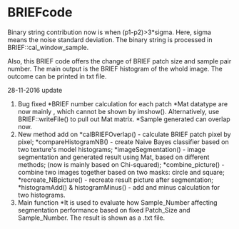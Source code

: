 # BRIEFcode
Binary string contribution now is when (p1-p2)>3*sigma. Here, sigma means the noise standard deviation. 
The binary string is processed in BRIEF::cal_window_sample.

Also, this BRIEF code offers the change of BRIEF patch size and sample pair number. The main output is
the BRIEF histogram of the whold image. The outcome can be printed in txt file.

28-11-2016 update
1. Bug fixed
	*BRIEF number calculation for each patch
	*Mat datatype are now mainly <unsigned>, which cannot be 	 shown by imshow(). Alternatively, use BRIEF::writeFile() 	 to pull out Mat matrix.
	*Sample generated can overlap now.
2. New method add on
	*calBRIEFOverlap() - calculate BRIEF patch pixel by 	pixel;
	*compareHistogramNB() - create Naive Bayes classifier 	based on two texture's model histograms;
	*imageSegmentation() - image segmentation and generated 	result using Mat, based on different methods; (now is 	mainly based on Chi-squared);
	*combine_picture() - combine two images together based 	on two masks: circle and square;
	*recreate_NBpicture() - recreate result picture after 	segmentation;
	*histogramAdd() & histogramMinus() - add and minus 	calculation for two histograms.
3. Main function
	*It is used to evaluate how Sample_Number affecting 	segmentation performance based on fixed Patch_Size and 
        Sample_Number. The result is shown as a .txt file.